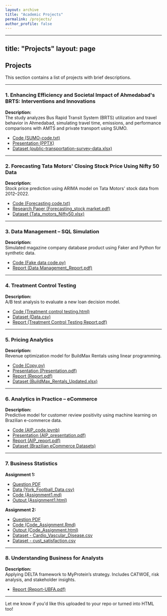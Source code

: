 ```yaml
---
layout: archive
title: "Academic Projects"
permalink: /projects/
author_profile: false
---
```


---
title: "Projects"
layout: page
---

## Projects

This section contains a list of projects with brief descriptions.

---

### 1. Enhancing Efficiency and Societal Impact of Ahmedabad's BRTS: Interventions and Innovations

**Description:**  
The study analyzes Bus Rapid Transit System (BRTS) utilization and travel behavior in Ahmedabad, simulating travel time, emissions, and performance comparisons with AMTS and private transport using SUMO.

- [Code (SUMO-code.txt)](https://github.com/RishikaAgarwal2025/RishikaAgarwal2025.github.io/blob/master/assets/Ahmedabad_BRTS/SUMO-code.txt)
- [Presentation (PPTX)](https://github.com/RishikaAgarwal2025/RishikaAgarwal2025.github.io/blob/master/assets/Ahmedabad_BRTS/BRTS_Presentation.pptx)
- [Dataset (public-transportation-survey-data.xlsx)](https://github.com/RishikaAgarwal2025/RishikaAgarwal2025.github.io/blob/master/assets/Ahmedabad_BRTS/public-transportation-survey-data.xlsx)

---

### 2. Forecasting Tata Motors' Closing Stock Price Using Nifty 50 Data

**Description:**  
Stock price prediction using ARIMA model on Tata Motors' stock data from 2012–2022.

- [Code (Forecasting code.txt)](https://github.com/RishikaAgarwal2025/RishikaAgarwal2025.github.io/blob/master/assets/Time_series_econometrics/Forecasting%20code.txt)
- [Research Paper (Forecasting_stock market.pdf)](https://github.com/RishikaAgarwal2025/RishikaAgarwal2025.github.io/blob/master/assets/Time_series_econometrics/Forecasting_stock%20market.pdf)
- [Dataset (Tata_motors_Nifty50.xlsx)](https://github.com/RishikaAgarwal2025/RishikaAgarwal2025.github.io/blob/master/assets/Time_series_econometrics/Tata_motors_Nifty50.xlsx)

---

### 3. Data Management – SQL Simulation

**Description:**  
Simulated magazine company database product using Faker and Python for synthetic data.

- [Code (Fake data code.py)](https://github.com/RishikaAgarwal2025/RishikaAgarwal2025.github.io/blob/master/assets/Data_Management/Code/Fake%20data%20code.py)
- [Report (Data Management_Report.pdf)](https://github.com/RishikaAgarwal2025/RishikaAgarwal2025.github.io/blob/master/assets/Data_Management/Report/Data%20Management_Report.pdf)

---

### 4. Treatment Control Testing

**Description:**  
A/B test analysis to evaluate a new loan decision model.

- [Code (Treatment control testing.html)](https://github.com/RishikaAgarwal2025/RishikaAgarwal2025.github.io/blob/master/assets/Treatment_control_testing/Code/Treatment%20control%20testing.html)
- [Dataset (Data.csv)](https://github.com/RishikaAgarwal2025/RishikaAgarwal2025.github.io/blob/master/assets/Treatment_control_testing/Data/Data.csv)
- [Report (Treatment Control Testing Report.pdf)](https://github.com/RishikaAgarwal2025/RishikaAgarwal2025.github.io/blob/master/assets/Treatment_control_testing/Report/Treatment%20Control%20Testing%20Report.pdf)

---

### 5. Pricing Analytics

**Description:**  
Revenue optimization model for BuildMax Rentals using linear programming.

- [Code (Copy.py)](https://github.com/RishikaAgarwal2025/RishikaAgarwal2025.github.io/blob/master/assets/Pricing_Analytics/Copy.py)
- [Presentation (Presentation.pdf)](https://github.com/RishikaAgarwal2025/RishikaAgarwal2025.github.io/blob/master/assets/Pricing_Analytics/Presentation.pdf)
- [Report (Report.pdf)](https://github.com/RishikaAgarwal2025/RishikaAgarwal2025.github.io/blob/master/assets/Pricing_Analytics/Report.pdf)
- [Dataset (BuildMax_Rentals_Updated.xlsx)](https://github.com/RishikaAgarwal2025/RishikaAgarwal2025.github.io/blob/master/assets/Pricing_Analytics/BuildMax_Rentals_Updated.xlsx)

---

### 6. Analytics in Practice – eCommerce

**Description:**  
Predictive model for customer review positivity using machine learning on Brazilian e-commerce data.

- [Code (AIP_code.ipynb)](https://github.com/RishikaAgarwal2025/RishikaAgarwal2025.github.io/blob/master/assets/Analysis_in_Practice/AIP_code.ipynb)
- [Presentation (AIP_presentation.pdf)](https://github.com/RishikaAgarwal2025/RishikaAgarwal2025.github.io/blob/master/assets/Analysis_in_Practice/AIP_presentation.pdf)
- [Report (AIP_report.pdf)](https://github.com/RishikaAgarwal2025/RishikaAgarwal2025.github.io/blob/master/assets/Analysis_in_Practice/AIP_report.pdf)
- [Dataset (Brazilian eCommerce Datasets)](https://github.com/RishikaAgarwal2025/RishikaAgarwal2025.github.io/tree/master/assets/Analysis_in_Practice/brazilian-ecommerce-dataset)

---

### 7. Business Statistics

**Assignment 1:**
- [Question PDF](https://github.com/RishikaAgarwal2025/RishikaAgarwal2025.github.io/blob/master/assets/Business_Statistics/Assignment1/Question.pdf)
- [Data (York_Football_Data.csv)](https://github.com/RishikaAgarwal2025/RishikaAgarwal2025.github.io/blob/master/assets/Business_Statistics/Assignment1/York_Football_Data.csv)
- [Code (Assignment1.md)](https://github.com/RishikaAgarwal2025/RishikaAgarwal2025.github.io/blob/master/assets/Business_Statistics/Assignment1/Code/Business%20Statistics_Assignment1.md)
- [Output (Assignment1.html)](https://github.com/RishikaAgarwal2025/RishikaAgarwal2025.github.io/blob/master/assets/Business_Statistics/Assignment1/Code/Business%20Statistics_Assignment1.html)

**Assignment 2:**
- [Question PDF](https://github.com/RishikaAgarwal2025/RishikaAgarwal2025.github.io/blob/master/assets/Business_Statistics/Assignment2/Question.pdf)
- [Code (Code_Assignment.Rmd)](https://github.com/RishikaAgarwal2025/RishikaAgarwal2025.github.io/blob/master/assets/Business_Statistics/Assignment2/Code/Code_Assignment.Rmd)
- [Output (Code_Assignment.html)](https://github.com/RishikaAgarwal2025/RishikaAgarwal2025.github.io/blob/master/assets/Business_Statistics/Assignment2/Code/Code_Assignment.html)
- [Dataset - Cardio_Vascular_Disease.csv](https://github.com/RishikaAgarwal2025/RishikaAgarwal2025.github.io/blob/master/assets/Business_Statistics/Assignment2/Dataset/Cardio_Vascular_Disease.csv)
- [Dataset - cust_satisfaction.csv](https://github.com/RishikaAgarwal2025/RishikaAgarwal2025.github.io/blob/master/assets/Business_Statistics/Assignment2/Dataset/cust_satisfaction.csv)

---

### 8. Understanding Business for Analysts

**Description:**  
Applying DELTA framework to MyProtein’s strategy. Includes CATWOE, risk analysis, and stakeholder insights.

- [Report (Report-UBFA.pdf)](https://github.com/RishikaAgarwal2025/RishikaAgarwal2025.github.io/blob/master/assets/Understanding_Business_for_Analysts/Report-UBFA.pdf)

---

Let me know if you'd like this uploaded to your repo or turned into HTML too!

